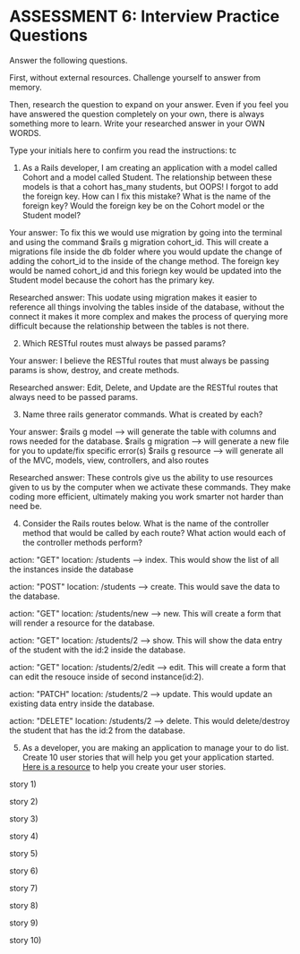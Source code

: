 # ASSESSMENT 6: Interview Practice Questions

Answer the following questions.

First, without external resources. Challenge yourself to answer from memory.

Then, research the question to expand on your answer. Even if you feel you have answered the question completely on your own, there is always something more to learn. Write your researched answer in your OWN WORDS.

Type your initials here to confirm you read the instructions: tc

1. As a Rails developer, I am creating an application with a model called Cohort and a model called Student. The relationship between these models is that a cohort has_many students, but OOPS! I forgot to add the foreign key. How can I fix this mistake? What is the name of the foreign key? Would the foreign key be on the Cohort model or the Student model?

Your answer: To fix this we would use migration by going into the terminal and using the command $rails g migration cohort_id. This will create a migrations file inside the db folder where you would update the change of adding the cohort_id to the inside of the change method. The foreign key would be named cohort_id and this foriegn key would be updated into the Student model because the cohort has the primary key. 

Researched answer:  This uodate using migration makes it easier to reference all things involving the tables inside of the database, without the connect it makes it more complex and makes the process of querying more difficult because the relationship between the tables is not there.

2. Which RESTful routes must always be passed params?

Your answer: I believe the RESTful routes that must always be passing params is show, destroy, and create methods. 

Researched answer: Edit, Delete, and Update are the RESTful routes that always need to be passed params. 

3. Name three rails generator commands. What is created by each?

Your answer: $rails g model --> will generate the table with columns and rows needed for the database.
$rails g migration --> will generate a new file for you to update/fix specific error(s)
$rails g resource --> will generate all of the MVC, models, view, controllers, and also routes

Researched answer: These controls give us the ability to use resources given to us by the computer when we activate these commands. They make coding more efficient, ultimately making you work smarter not harder than need be.

4. Consider the Rails routes below. What is the name of the controller method that would be called by each route? What action would each of the controller methods perform?

action: "GET" location: /students --> index. This would show the list of all the instances inside the database

action: "POST" location: /students --> create. This would save the data to the database.

action: "GET" location: /students/new --> new. This will create a form that will render a resource for the database.

action: "GET" location: /students/2 --> show. This will show the data entry of the student with the id:2 inside the database.

action: "GET" location: /students/2/edit --> edit. This will create a form that can edit the resouce inside of second instance(id:2).

action: "PATCH" location: /students/2 --> update. This would update an existing data entry inside the database.

action: "DELETE" location: /students/2 --> delete. This would delete/destroy the student that has the id:2 from the database.

5. As a developer, you are making an application to manage your to do list. Create 10 user stories that will help you get your application started. [Here is a resource](https://www.atlassian.com/agile/project-management/user-stories) to help you create your user stories.

story 1)

story 2)

story 3)

story 4)

story 5)

story 6)

story 7)

story 8)

story 9)

story 10)